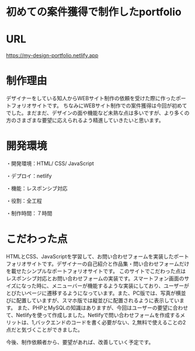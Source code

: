 # 初めての案件獲得で制作したportfolio

# URL
https://my-design-portfolio.netlify.app

# 制作理由
デザイナーをしている知人からWEBサイト制作の依頼を受けた際に作ったポートフォリオサイトです。
ちなみにWEBサイト制作での案件獲得は今回が初めてでした。まだまだ、デザインの面や機能など未熟な点は多いですが、より多くの方のさまざまな要望に応えられるよう精進していきたいと思います。

# 開発環境
・開発環境：HTML/ CSS/ JavaScript

・デプロイ：netlify

・機能：レスポンシブ対応

・役割：全工程

・制作時間：７時間

# こだわった点
HTMLとCSS、JavaScriptを学習して、お問い合わせフォームを実装したポートフォリオサイトです。デザイナーの自己紹介と作品集・問い合わせフォームだけを載せたシンプルなポートフォリオサイトです。
このサイトでこだわった点はレスポンシブ対応とお問い合わせフォームの実装です。スマートフォン画面のサイズになった時に、メニューバーが機能するような実装にしており、ユーザーがとびたいページに遷移するようになっています。また、PC版では、写真が横並びに配置していますが、スマホ版では縦並びに配置されるように表示しています。
また、PHPとMySQLの知識はありますが、今回はユーザーの要望に合わせて、Netlifyを使って作成しました。Netlifyで問い合わせフォームを作成するメリットは、1,バックエンドのコードを書く必要がない、2,無料で使えることの2点だと気づくことができました。

今後、制作依頼者から、要望があれば、改善していく予定です。

